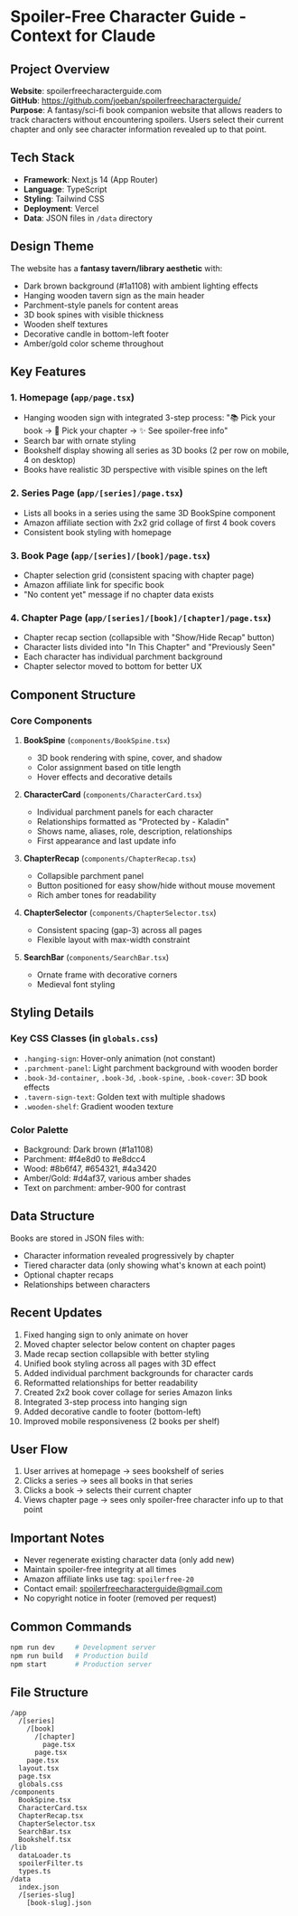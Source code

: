# Spoiler-Free Character Guide - Context for Claude

## Project Overview
**Website**: spoilerfreecharacterguide.com  
**GitHub**: https://github.com/joeban/spoilerfreecharacterguide/  
**Purpose**: A fantasy/sci-fi book companion website that allows readers to track characters without encountering spoilers. Users select their current chapter and only see character information revealed up to that point.

## Tech Stack
- **Framework**: Next.js 14 (App Router)
- **Language**: TypeScript
- **Styling**: Tailwind CSS
- **Deployment**: Vercel
- **Data**: JSON files in `/data` directory

## Design Theme
The website has a **fantasy tavern/library aesthetic** with:
- Dark brown background (#1a1108) with ambient lighting effects
- Hanging wooden tavern sign as the main header
- Parchment-style panels for content areas
- 3D book spines with visible thickness
- Wooden shelf textures
- Decorative candle in bottom-left footer
- Amber/gold color scheme throughout

## Key Features

### 1. Homepage (`app/page.tsx`)
- Hanging wooden sign with integrated 3-step process: "📚 Pick your book → 📖 Pick your chapter → ✨ See spoiler-free info"
- Search bar with ornate styling
- Bookshelf display showing all series as 3D books (2 per row on mobile, 4 on desktop)
- Books have realistic 3D perspective with visible spines on the left

### 2. Series Page (`app/[series]/page.tsx`)
- Lists all books in a series using the same 3D BookSpine component
- Amazon affiliate section with 2x2 grid collage of first 4 book covers
- Consistent book styling with homepage

### 3. Book Page (`app/[series]/[book]/page.tsx`)
- Chapter selection grid (consistent spacing with chapter page)
- Amazon affiliate link for specific book
- "No content yet" message if no chapter data exists

### 4. Chapter Page (`app/[series]/[book]/[chapter]/page.tsx`)
- Chapter recap section (collapsible with "Show/Hide Recap" button)
- Character lists divided into "In This Chapter" and "Previously Seen"
- Each character has individual parchment background
- Chapter selector moved to bottom for better UX

## Component Structure

### Core Components
1. **BookSpine** (`components/BookSpine.tsx`)
   - 3D book rendering with spine, cover, and shadow
   - Color assignment based on title length
   - Hover effects and decorative details

2. **CharacterCard** (`components/CharacterCard.tsx`)
   - Individual parchment panels for each character
   - Relationships formatted as "Protected by - Kaladin"
   - Shows name, aliases, role, description, relationships
   - First appearance and last update info

3. **ChapterRecap** (`components/ChapterRecap.tsx`)
   - Collapsible parchment panel
   - Button positioned for easy show/hide without mouse movement
   - Rich amber tones for readability

4. **ChapterSelector** (`components/ChapterSelector.tsx`)
   - Consistent spacing (gap-3) across all pages
   - Flexible layout with max-width constraint

5. **SearchBar** (`components/SearchBar.tsx`)
   - Ornate frame with decorative corners
   - Medieval font styling

## Styling Details

### Key CSS Classes (in `globals.css`)
- `.hanging-sign`: Hover-only animation (not constant)
- `.parchment-panel`: Light parchment background with wooden border
- `.book-3d-container`, `.book-3d`, `.book-spine`, `.book-cover`: 3D book effects
- `.tavern-sign-text`: Golden text with multiple shadows
- `.wooden-shelf`: Gradient wooden texture

### Color Palette
- Background: Dark brown (#1a1108)
- Parchment: #f4e8d0 to #e8dcc4
- Wood: #8b6f47, #654321, #4a3420
- Amber/Gold: #d4af37, various amber shades
- Text on parchment: amber-900 for contrast

## Data Structure
Books are stored in JSON files with:
- Character information revealed progressively by chapter
- Tiered character data (only showing what's known at each point)
- Optional chapter recaps
- Relationships between characters

## Recent Updates
1. Fixed hanging sign to only animate on hover
2. Moved chapter selector below content on chapter pages
3. Made recap section collapsible with better styling
4. Unified book styling across all pages with 3D effect
5. Added individual parchment backgrounds for character cards
6. Reformatted relationships for better readability
7. Created 2x2 book cover collage for series Amazon links
8. Integrated 3-step process into hanging sign
9. Added decorative candle to footer (bottom-left)
10. Improved mobile responsiveness (2 books per shelf)

## User Flow
1. User arrives at homepage → sees bookshelf of series
2. Clicks a series → sees all books in that series
3. Clicks a book → selects their current chapter
4. Views chapter page → sees only spoiler-free character info up to that point

## Important Notes
- Never regenerate existing character data (only add new)
- Maintain spoiler-free integrity at all times
- Amazon affiliate links use tag: `spoilerfree-20`
- Contact email: spoilerfreecharacterguide@gmail.com
- No copyright notice in footer (removed per request)

## Common Commands
```bash
npm run dev     # Development server
npm run build   # Production build
npm start       # Production server
```

## File Structure
```
/app
  /[series]
    /[book]
      /[chapter]
        page.tsx
      page.tsx
    page.tsx
  layout.tsx
  page.tsx
  globals.css
/components
  BookSpine.tsx
  CharacterCard.tsx
  ChapterRecap.tsx
  ChapterSelector.tsx
  SearchBar.tsx
  Bookshelf.tsx
/lib
  dataLoader.ts
  spoilerFilter.ts
  types.ts
/data
  index.json
  /[series-slug]
    [book-slug].json
```
